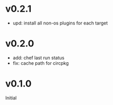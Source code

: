 # v0.2.1

* upd: install all non-os plugins for each target

# v0.2.0

* add: chef last run status
* fix: cache path for circpkg

# v0.1.0

Initial

